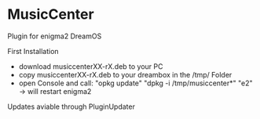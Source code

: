 # MusicCenter
Plugin for enigma2 DreamOS

First Installation
- download musiccenterXX-rX.deb to your PC
- copy musiccenterXX-rX.deb to your dreambox in the /tmp/ Folder
- open Console and call:
    "opkg update"
    "dpkg -i /tmp/musiccenter*"
    "e2" -> will restart enigma2

Updates aviable through PluginUpdater

